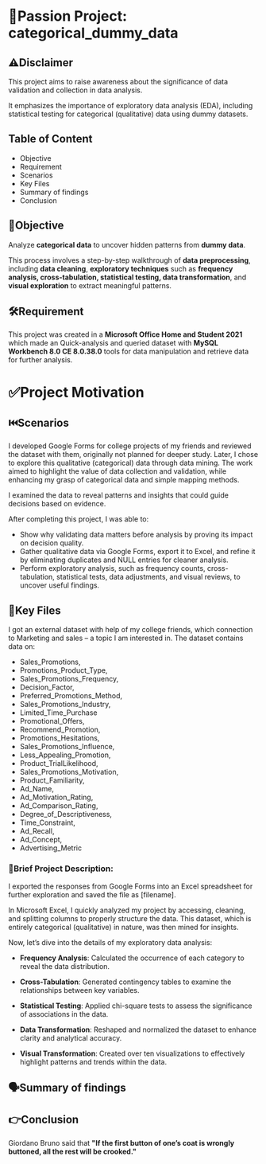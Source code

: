 # 📌Passion Project: categorical_dummy_data

## ⚠️Disclaimer
This project aims to raise awareness about the significance of data validation and collection in data analysis. 

It emphasizes the importance of exploratory data analysis (EDA), including statistical testing for categorical (qualitative) data using dummy datasets.

## Table of Content
   * Objective
   * Requirement
   * Scenarios
   * Key Files
   * Summary of findings
   * Conclusion

## **🎯Objective**
Analyze **categorical data** to uncover hidden patterns from **dummy data**. 

This process involves a step-by-step walkthrough of **data preprocessing**, including **data cleaning**, **exploratory techniques** such as **frequency analysis, cross-tabulation, statistical testing, data transformation**, and **visual exploration** to extract meaningful patterns.

## **🛠️Requirement**
This project was created in a **Microsoft Office Home and Student 2021** which made an Quick-analysis and queried dataset with **MySQL Workbench 8.0 CE 8.0.38.0** tools for data manipulation and 
retrieve data for further analysis.

# ✅Project Motivation

## **⏮️Scenarios**
I developed Google Forms for college projects of my friends and reviewed the dataset with them, originally not planned for deeper study. 
Later, I chose to explore this qualitative (categorical) data through data mining. The work aimed to highlight the value of data collection and validation, while enhancing my grasp of categorical data and simple mapping methods.

I examined the data to reveal patterns and insights that could guide decisions based on evidence.

After completing this project, I was able to:
* Show why validating data matters before analysis by proving its impact on decision quality.
* Gather qualitative data via Google Forms, export it to Excel, and refine it by eliminating duplicates and NULL entries for cleaner analysis.
* Perform exploratory analysis, such as frequency counts, cross-tabulation, statistical tests, data adjustments, and visual reviews, to uncover useful findings.

## **📁Key Files**
I got an external dataset with help of my college friends, which connection to Marketing and sales – a topic I am interested in. The dataset contains data on:

* Sales_Promotions,
* Promotions_Product_Type,
* Sales_Promotions_Frequency,
* Decision_Factor,
* Preferred_Promotions_Method,
* Sales_Promotions_Industry,
* Limited_Time_Purchase
* Promotional_Offers,
* Recommend_Promotion,
* Promotions_Hesitations,
* Sales_Promotions_Influence,
* Less_Appealing_Promotion,
* Product_TrialLikelihood,
* Sales_Promotions_Motivation,
* Product_Familiarity,
* Ad_Name,
* Ad_Motivation_Rating,
* Ad_Comparison_Rating,
* Degree_of_Descriptiveness,
* Time_Constraint,
* Ad_Recall,
* Ad_Concept,
* Advertising_Metric

### 💼Brief Project Description:
I exported the responses from Google Forms into an Excel spreadsheet for further exploration and saved the file as [filename]. 

In Microsoft Excel, I quickly analyzed my project by accessing, cleaning, and splitting columns to properly structure the data. This dataset, which is entirely categorical (qualitative) in nature, was then mined for insights. 

Now, let’s dive into the details of my exploratory data analysis:

* **Frequency Analysis**: Calculated the occurrence of each category to reveal the data distribution.


* **Cross-Tabulation**: Generated contingency tables to examine the relationships between key variables.


* **Statistical Testing**: Applied chi-square tests to assess the significance of associations in the data.


* **Data Transformation**: Reshaped and normalized the dataset to enhance clarity and analytical accuracy.


* **Visual Transformation**: Created over ten visualizations to effectively highlight patterns and trends within the data.


## **🗣️Summary of findings**



## **👉Conclusion**
Giordano Bruno said that **"If the first button of one’s coat is wrongly buttoned, all the rest will be crooked."**








